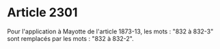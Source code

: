 # Article 2301

Pour l'application à Mayotte de l'article 1873-13, les mots : "832 à 832-3" sont remplacés par les mots : "832 à 832-2".